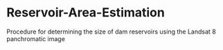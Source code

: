 # Reservoir-Area-Estimation
Procedure for determining the size of dam reservoirs using the Landsat 8 panchromatic image
